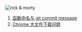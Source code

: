 ![rick & morty](https://coverfiles.alphacoders.com/408/40867.png)


1. [函数命名与 git commit message](https://github.com/gy134340/blog/issues/3)
2. [Chrome 大文件下载问题](https://github.com/gy134340/blog/issues/4)

